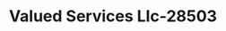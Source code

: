 ---
f_zip-code: 41501
f_state-code: KY
title: Valued Services Llc-28503
f_phone: 606-437-0016
f_city-only: Pikeville
f_address: 276 Cassidy Blvd Ste 1 Pikeville
f_location-unique-id: '28503'
slug: valued-services-llc-28503
updated-on: '2024-05-30T13:46:58.046Z'
created-on: '2024-05-30T13:36:59.803Z'
published-on: '2024-05-30T13:54:32.469Z'
f_city-state: cms/city/pikeville-ky.md
f_company: cms/company/valued-services-llc.md
f_state: cms/state/kentucky.md
layout: '[payday-loan].html'
tags: payday-loan
---